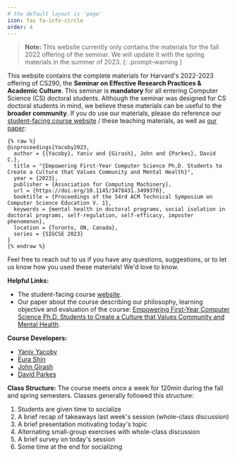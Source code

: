 ```yaml
---
# the default layout is 'page'
icon: fas fa-info-circle
order: 4
---
```


> **Note:** This website currently only contains the materials for the fall 2022 offering of the seminar. We will update it with the spring materials in the summer of 2023.
{: .prompt-warning }


This website contains the complete materials for Harvard's 2022-2023 offering of CS290, the **Seminar on Effective Research Practices & Academic Culture**.
This seminar is **mandatory** for all entering Computer Science (CS) doctoral students.
Although the seminar was designed for CS doctoral students in mind, we believe these materials can be useful to the **broader community**.
If you do use our materials, please do reference our [student-facing course website](https://yanivyacoby.github.io/harvard-cs290) / these teaching materials, as well as [our paper](https://arxiv.org/abs/2208.12650):
```
{% raw %}
@inproceedings{Yacoby2023,
  author = {{Yacoby}, Yaniv and {Girash}, John and {Parkes}, David C.},
  title = "{Empowering First-Year Computer Science Ph.D. Students to Create a Culture that Values Community and Mental Health}",
  year = {2023},
  publisher = {Association for Computing Machinery},
  url = {https://doi.org/10.1145/3478431.3499370},
  booktitle = {Proceedings of the 54rd ACM Technical Symposium on Computer Science Education V. 1},
  keywords = {mental health in doctoral programs, social isolation in doctoral programs, self-regulation, self-efficacy, imposter phenomenon},
  location = {Toronto, ON, Canada},
  series = {SIGCSE 2023}
}
{% endraw %}
```
Feel free to reach out to us if you have any questions, suggestions, or to let us know how you used these materials! We'd love to know.


**Helpful Links:**
* The student-facing course [website](https://yanivyacoby.github.io/harvard-cs290).
* Our paper about the course describing our philosophy, learning objective and evaluation of the course: [Empowering First-Year Computer Science Ph.D. Students to Create a Culture that Values Community and Mental Health](https://arxiv.org/abs/2208.12650).

**Course Developers:**
* [Yaniv Yacoby](https://yanivyacoby.github.io/)
* [Eura Shin](https://eurashin.github.io/)
* [John Girash](https://scholar.harvard.edu/girash/home)
* [David Parkes](https://parkes.seas.harvard.edu/)


**Class Structure:**
The course meets once a week for 120min during the fall and spring semesters.
Classes generally followed this structure:
1. Students are given time to socialize
2. A brief recap of takeaways last week's session (whole-class discussion)
3. A brief presentation motivating today's topic
4. Alternating small-group exercises with whole-class discussion
5. A brief survey on today's session
6. Some time at the end for socializing

